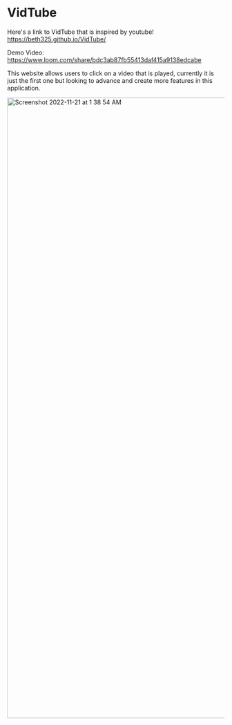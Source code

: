 # VidTube
Here's a link to VidTube that is inspired by youtube!
https://beth325.github.io/VidTube/ 

Demo Video: https://www.loom.com/share/bdc3ab87fb55413daf415a9138edcabe

This website allows users to click on a video that is played, currently it is just the first one but looking to advance and create more features in this application. 


<img width="1438" alt="Screenshot 2022-11-21 at 1 38 54 AM" src="https://user-images.githubusercontent.com/116849018/203216129-bed8fe36-6c1f-4009-8d4a-aba25deeeeec.png">

